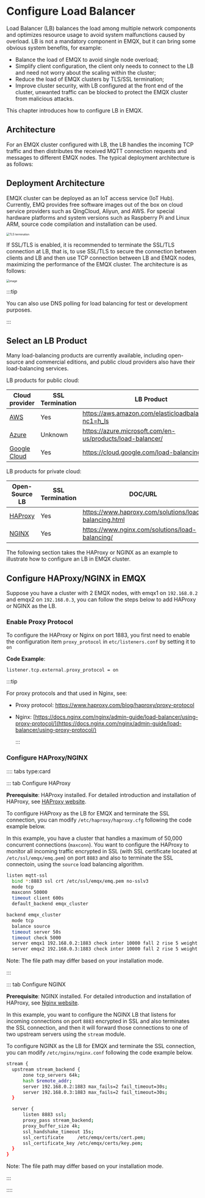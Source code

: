 # Configure Load Balancer

Load Balancer (LB) balances the load among multiple network components and optimizes resource usage to avoid system malfunctions caused by overload. LB is not a mandatory component in EMQX, but it can bring some obvious system benefits, for example:

- Balance the load of EMQX to avoid single node overload;
- Simplify client configuration, the client only needs to connect to the LB and need not worry about the scaling within the cluster;
- Reduce the load of EMQX clusters by TLS/SSL termination;
- Improve cluster security, with LB configured at the front end of the cluster, unwanted traffic can be blocked to protect the EMQX cluster from malicious attacks. 

This chapter introduces how to configure LB in EMQX. 

## Architecture

For an EMQX cluster configured with LB, the LB handles the incoming TCP traffic and then distributes the received MQTT connection requests and messages to different EMQX nodes. The typical deployment architecture is as follows:

## Deployment Architecture

EMQX cluster can be deployed as an IoT access service (IoT Hub). Currently, EMQ provides free software images out of the box on cloud service providers such as QingCloud, Aliyun, and AWS. For special hardware platforms and system versions such as Raspberry Pi and Linux ARM, source code compilation and installation can be used.

<img src="./_assets/lb_2.png" alt="TLS termination" style="zoom:50%;" />

If SSL/TLS is enabled, it is recommended to terminate the SSL/TLS connection at LB, that is, to use SSL/TLS to secure the connection between clients and LB and then use TCP connection between LB and EMQX nodes, maximizing the performance of the EMQX cluster. The architecture is as follows:

<img src="./_assets/lb_3.png" alt="image" style="zoom:50%;" />



:::tip

You can also use DNS polling for load balancing for test or development purposes.

:::

## Select an LB Product

Many load-balancing products are currently available, including open-source and commercial editions, and public cloud providers also have their load-balancing services.

LB products for public cloud:

| Cloud provider                            | SSL Termination | LB Product                                                  |
| ----------------------------------------- | --------------- | ----------------------------------------------------------- |
| [AWS](https://aws.amazon.com)             | Yes             | <https://aws.amazon.com/elasticloadbalancing/?nc1=h_ls>     |
| [Azure](https://azure.microsoft.com)      | Unknown         | <https://azure.microsoft.com/en-us/products/load-balancer/> |
| [Google Cloud](https://cloud.google.com/) | Yes             | <https://cloud.google.com/load-balancing>                   |

 LB products for private cloud:

| Open-Source LB                     | SSL Termination | DOC/URL                                                 |
| ---------------------------------- | --------------- | ------------------------------------------------------- |
| [HAProxy](https://www.haproxy.org) | Yes             | <https://www.haproxy.com/solutions/load-balancing.html> |
| [NGINX](https://www.nginx.com)     | Yes             | <https://www.nginx.com/solutions/load-balancing/>       |

The following section takes the HAProxy or NGINX as an example to illustrate how to configure an LB in EMQX cluster. 

## Configure HAProxy/NGINX in EMQX

Suppose you have a cluster with 2 EMQX nodes, with emqx1 on `192.168.0.2` and emqx2 on `192.168.0.3`, you can follow the steps below to add HAProxy or NGINX as the LB.

### Enable Proxy Protocol

To configure the HAProxy or Nginx on port 1883, you first need to enable the configuration item `proxy_protocol` in `etc/listeners.conf` by setting it to `on`

**Code Example**:

```
listener.tcp.external.proxy_protocol = on
```

:::tip

For proxy protocols and that used in Nginx, see: 

- Proxy protocol: https://www.haproxy.com/blog/haproxy/proxy-protocol

- Nginx: [https://docs.nginx.com/nginx/admin-guide/load-balancer/using-proxy-protocol/](https://docs.nginx.com/nginx/admin-guide/load-balancer/using-proxy-protocol/)

  :::

### Configure HAProxy/NGINX

:::: tabs type:card

::: tab Configure HAProxy 

**Prerequisite**: HAProxy installed. For detailed introduction and installation of HAProxy, see [HAProxy website](http://www.haproxy.org/).

To configure HAProxy as the LB for EMQX and terminate the SSL connection, you can modify `/etc/haproxy/haproxy.cfg` following the code example below. 

In this example, you have a cluster that handles a maximum of 50,000 concurrent connections (`maxconn`). You want to configure the HAProxy to monitor all incoming traffic encrypted in SSL (with SSL certificate located at `/etc/ssl/emqx/emq.pem`) on port `8883` and also to terminate the SSL connectoin, using the `source` load balancing algorithm. <!--the explanation to be reviewed -->

```bash
listen mqtt-ssl
  bind *:8883 ssl crt /etc/ssl/emqx/emq.pem no-sslv3
  mode tcp
  maxconn 50000
  timeout client 600s
  default_backend emqx_cluster

backend emqx_cluster
  mode tcp
  balance source
  timeout server 50s
  timeout check 5000
  server emqx1 192.168.0.2:1883 check inter 10000 fall 2 rise 5 weight 1
  server emqx2 192.168.0.3:1883 check inter 10000 fall 2 rise 5 weight 1
```

Note: The file path may differ based on your installation mode. <!--should we also add the parameter explanation? -->

:::

::: tab Configure NGINX

**Prerequisite**: NGINX installed. For detailed introduction and installation of HAProxy, see [Nginx website](https://www.nginx.com/).

In this example, you want to configure the NGINX LB that listens for incoming connections on port `8883` encrypted in SSL and also terminates the SSL connection, and then it will forward those connections to one of two upstream servers using the `stream` module. <!--the explanation to be reviewed and whether it is sufficient-->

To configure NGINX as the LB for EMQX and terminate the SSL connection, you can modify `/etc/nginx/nginx.conf` following the code example below. 

```bash
stream {
  upstream stream_backend {
      zone tcp_servers 64k;
      hash $remote_addr;
      server 192.168.0.2:1883 max_fails=2 fail_timeout=30s;
      server 192.168.0.3:1883 max_fails=2 fail_timeout=30s;
  }

  server {
      listen 8883 ssl;
      proxy_pass stream_backend;
      proxy_buffer_size 4k;
      ssl_handshake_timeout 15s;
      ssl_certificate     /etc/emqx/certs/cert.pem;
      ssl_certificate_key /etc/emqx/certs/key.pem;
  }
}
```

Note: The file path may differ based on your installation mode. <!--should we also add the parameter explanation? -->

:::

::::
